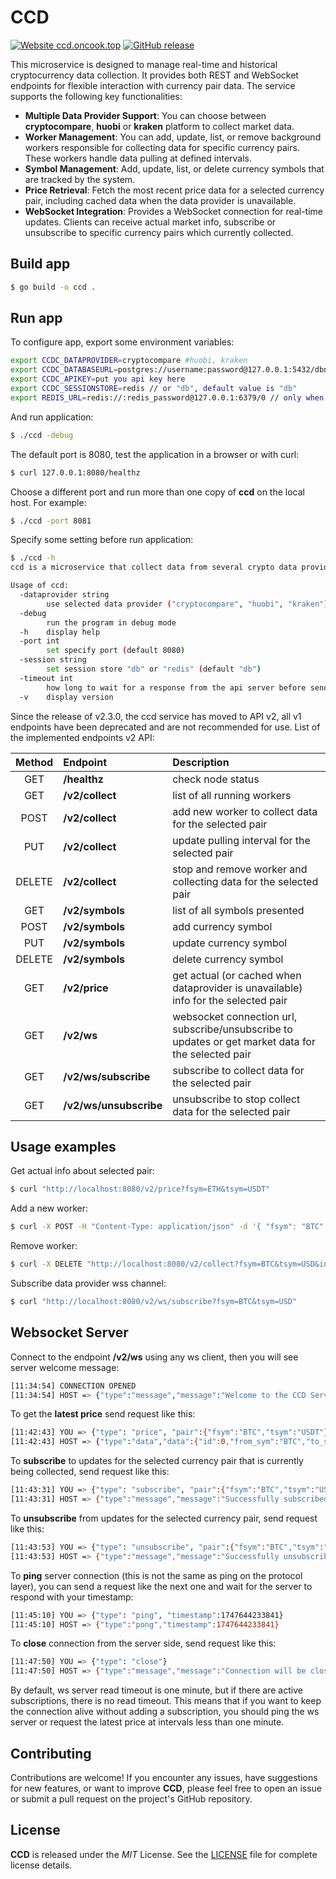 # CCD
[![Website ccd.oncook.top](https://img.shields.io/website-up-down-green-red/https/ccd.oncook.top/healthz.svg)](https://ccd.oncook.top/)
[![GitHub release](https://img.shields.io/github/release/streamdp/ccd.svg)](https://github.com/streamdp/ccd/releases/)

This microservice is designed to manage real-time and historical cryptocurrency data collection. It provides both REST 
and WebSocket endpoints for flexible interaction with currency pair data. The service supports the following key 
functionalities:
* **Multiple Data Provider Support**: You can choose between **cryptocompare**, **huobi** or **kraken** platform to 
collect market data.
* **Worker Management**: You can add, update, list, or remove background workers responsible for collecting data for 
specific currency pairs. These workers handle data pulling at defined intervals.
* **Symbol Management**: Add, update, list, or delete currency symbols that are tracked by the system.
* **Price Retrieval**: Fetch the most recent price data for a selected currency pair, including cached data when the 
data provider is unavailable.
* **WebSocket Integration**: Provides a WebSocket connection for real-time updates. Clients can receive actual market 
info, subscribe or unsubscribe to specific currency pairs which currently collected.

## Build app
```bash
$ go build -o ccd .
````
## Run app
To configure app, export some environment variables:
```bash
export CCDC_DATAPROVIDER=cryptocompare #huobi, kraken
export CCDC_DATABASEURL=postgres://username:password@127.0.0.1:5432/dbname?sslmode=disable
export CCDC_APIKEY=put you api key here
export CCDC_SESSIONSTORE=redis // or "db", default value is "db"
export REDIS_URL=redis://:redis_password@127.0.0.1:6379/0 // only when "redis" session store selected
```
And run application:
```bash
$ ./ccd -debug
```
The default port is 8080, test the application in a browser or with curl:
```bash
$ curl 127.0.0.1:8080/healthz
```
Choose a different port and run more than one copy of **ccd** on the local host. For example:
```bash
$ ./ccd -port 8081
``` 
Specify some setting before run application: 
```bash
$ ./ccd -h
ccd is a microservice that collect data from several crypto data providers cryprocompare using its API.

Usage of ccd:
  -dataprovider string
        use selected data provider ("cryptocompare", "huobi", "kraken") (default "cryptocompare")
  -debug
        run the program in debug mode
  -h    display help
  -port int
        set specify port (default 8080)
  -session string
        set session store "db" or "redis" (default "db")
  -timeout int
        how long to wait for a response from the api server before sending data from the cache (default 5000)
  -v    display version

```
Since the release of v2.3.0, the ccd service has moved to API v2, all v1 endpoints have been deprecated and 
are not recommended for use. List of the implemented endpoints v2 API:

| Method | Endpoint               | Description                                                                                         |
|:------:|:-----------------------|:----------------------------------------------------------------------------------------------------|
|  GET   | **/healthz**           | check node status                                                                                   |
|  GET   | **/v2/collect**        | list of all running workers                                                                         |
|  POST  | **/v2/collect**        | add new worker to collect data for the selected pair                                                |
|  PUT   | **/v2/collect**        | update pulling interval for the selected pair                                                       |
| DELETE | **/v2/collect**        | stop and remove worker and collecting data for the selected pair                                    |
|  GET   | **/v2/symbols**        | list of all symbols presented                                                                       |
|  POST  | **/v2/symbols**        | add currency symbol                                                                                 |
|  PUT   | **/v2/symbols**        | update currency symbol                                                                              |
| DELETE | **/v2/symbols**        | delete currency symbol                                                                              |
|  GET   | **/v2/price**          | get actual (or cached when dataprovider is unavailable) info for the selected pair                  |
|  GET   | **/v2/ws**             | websocket connection url, subscribe/unsubscribe to updates or get market data for the selected pair |
|  GET   | **/v2/ws/subscribe**   | subscribe to collect data for the selected pair                                                     |
|  GET   | **/v2/ws/unsubscribe** | unsubscribe to stop collect data for the selected pair                                              |
## Usage examples
Get actual info about selected pair:
```bash
$ curl "http://localhost:8080/v2/price?fsym=ETH&tsym=USDT"
```
Add a new worker:
```bash
$ curl -X POST -H "Content-Type: application/json" -d '{ "fsym": "BTC", "tsym": "USD", "interval": 60}' "http://localhost:8080/v2/collect"
```
Remove worker:
```bash
$ curl -X DELETE "http://localhost:8080/v2/collect?fsym=BTC&tsym=USD&interval=60"
```
Subscribe data provider wss channel:
```bash
$ curl "http://localhost:8080/v2/ws/subscribe?fsym=BTC&tsym=USD"
```
## Websocket Server
Connect to the endpoint **/v2/ws** using any ws client, then you will see server welcome message:
```bash
[11:34:54] CONNECTION OPENED
[11:34:54] HOST => {"type":"message","message":"Welcome to the CCD Server! To get the latest price send request like this: {\"type\": \"price\", \n\"pair\": { \"fsym\":\"CRYPTO\",\"tsym\":\"COMMON\" }}","timestamp":1747643694594}
```
To get the **latest price** send request like this:
```bash
[11:42:43] YOU => {"type": "price", "pair":{"fsym":"BTC","tsym":"USDT"}}
[11:42:43] HOST => {"type":"data","data":{"id":0,"from_sym":"BTC","to_sym":"USDT","change_24_hour":0,"change_pct_24_hour":0,"open_24_hour":106428.5,"volume_24_hour":113.86533148,"low_24_hour":102161.5,"high_24_hour":107000,"price":104305.13154,"supply":7181,"mkt_cap":0,"last_update":1747644163933,"display_data_raw":"{\"from_symbol\":\"BTC\",\"to_symbol\":\"USDT\",\"change_24_hour\":0,\"changepct_24_hour\":0,\"open_24_hour\":106428.5,\"volume_24_hour\":113.86533148,\"volume_24_hour_to\":0,\"low_24_hour\":102161.5,\"high_24_hour\":107000,\"price\":104305.13154,\"supply\":7181,\"mkt_cap\":0,\"last_update\":1747644163933}"},"timestamp":1747644163933}
```
To **subscribe** to updates for the selected currency pair that is currently being collected, send request like this:
```bash
[11:43:31] YOU => {"type": "subscribe", "pair":{"fsym":"BTC","tsym":"USDT"}}
[11:43:31] HOST => {"type":"message","message":"Successfully subscribed on BTC/USDT pair updates","timestamp":1747644211951}
```
To **unsubscribe** from updates for the selected currency pair, send request like this:
```bash
[11:43:53] YOU => {"type": "unsubscribe", "pair":{"fsym":"BTC","tsym":"USDT"}}
[11:43:53] HOST => {"type":"message","message":"Successfully unsubscribed from BTC/USDT pair updates","timestamp":1747644233841}
```
To **ping** server connection (this is not the same as ping on the protocol layer), you can send a request like the
next one and wait for the server to respond with your timestamp:
```bash
[11:45:10] YOU => {"type": "ping", "timestamp":1747644233841}
[11:45:10] HOST => {"type":"pong","timestamp":1747644233841}
```
To **close** connection from the server side, send request like this:
```bash
[11:47:50] YOU => {"type": "close"}
[11:47:50] HOST => {"type":"message","message":"Connection will be closed at the client's request.","timestamp":1747644470162}
```
By default, ws server read timeout is one minute, but if there are active subscriptions, there is no read timeout.
This means that if you want to keep the connection alive without adding a subscription, you should ping the ws server
or request the latest price at intervals less than one minute.
## Contributing
Contributions are welcome! If you encounter any issues, have suggestions for new features, or want to improve **CCD**, please feel free to open an issue or submit a pull request on the project's GitHub repository.
## License
**CCD** is released under the _MIT_ License. See the [LICENSE](https://github.com/streamdp/ccd/blob/main/LICENSE) file for complete license details.
